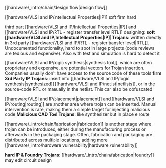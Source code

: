 [[hardware/_intro/chain/design flow|design flow]]

[[hardware/VLSI and IP/Intellectual Properties|IP]] soft firm hard

third part [[hardware/VLSI and IP/Intellectual Properties|IP]] and [[hardware/VLSI and IP/RTL - register transfer level|RTL]] designing: 
**soft [[hardware/VLSI and IP/Intellectual Properties|IP]] Trojans**: written directly in 3rd party [[hardware/VLSI and IP/RTL - register transfer level|RTL]]. Undocumented functionality, hard to spot in large projects (code reviews are tedious and expensive). Also with test and simulation is hard to detect it


[[hardware/VLSI and IP/logic synthesis|synthesis tool]], which are often proprietary and expensive, are potential vectors for Trojan insertion. Companies usually don't have access to the source code of these tools
**firm 3rd Party IP Trojans**: insert into [[hardware/VLSI and IP/logic synthesis|synthesized]] [[hardware/VLSI and IP/netlist|netlists]], or in the source-code RTL or manually in the netlist. This can also be obfuscated

[[hardware/VLSI and IP/placement|placement]] and [[hardware/VLSI and IP/routing|routing]] are another area where trojan can be inserted. Manual intervention is rare, making them a simple target for injecting malicious code
**Malicious CAD Tool Trojans**: like synthesizer but in place e route


[[hardware/_intro/chain/fabrication|fabrication]] is another stage where trojan can be introduced, either during the manufacturing process or afterwards in the packaging stage. Often, fabrication and packaging are distributed across multiple locations, adding more [[hardware/_intro/hardware vulnerability|hardware vulnerability]]

**hard IP & Foundry Trojans**: [[hardware/_intro/chain/fabrication|foundry]] may edit circuit design 




